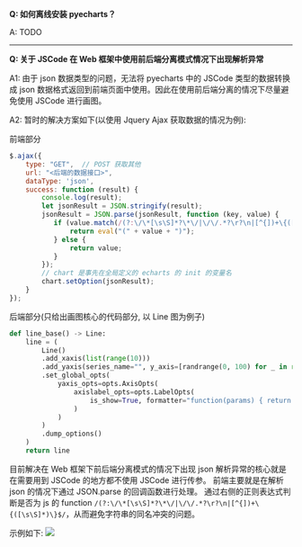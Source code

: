 **Q: 如何离线安装 pyecharts？**

A: TODO

---

**Q: 关于 JSCode 在 Web 框架中使用前后端分离模式情况下出现解析异常**

A1: 由于 json 数据类型的问题，无法将 pyecharts 中的 JSCode 类型的数据转换成 json 数据格式返回到前端页面中使用。因此在使用前后端分离的情况下尽量避免使用 JSCode 进行画图。

A2: 暂时的解决方案如下(以使用 Jquery Ajax 获取数据的情况为例):

前端部分
```javascript
$.ajax({
    type: "GET",  // POST 获取其他
    url: "<后端的数据接口>",
    dataType: 'json',
    success: function (result) {
        console.log(result);
        let jsonResult = JSON.stringify(result);
        jsonResult = JSON.parse(jsonResult, function (key, value) {
           if (value.match(/(?:\/\*[\s\S]*?\*\/|\/\/.*?\r?\n|[^{])+\{([\s\S]*)\}$/) !== null) {
               return eval("(" + value + ")");
           } else {
               return value;
           }
        });
        // chart 是事先在全局定义的 echarts 的 init 的变量名
        chart.setOption(jsonResult);
    }
});
```

后端部分(只给出画图核心的代码部分, 以 Line 图为例子)
```python
def line_base() -> Line:
    line = (
        Line()
        .add_xaxis(list(range(10)))
        .add_yaxis(series_name="", y_axis=[randrange(0, 100) for _ in range(10)])
        .set_global_opts(
            yaxis_opts=opts.AxisOpts(
                axislabel_opts=opts.LabelOpts(
                    is_show=True, formatter="function(params) { return params + 8;}"
                )
            )
        )
        .dump_options()
    )
    return line
```

目前解决在 Web 框架下前后端分离模式的情况下出现 json 解析异常的核心就是在需要用到 JSCode 的地方都不使用 JSCode 进行传参。
前端主要就是在解析 json 的情况下通过 JSON.parse 的回调函数进行处理。
通过右侧的正则表达式判断是否为 js 的 function `/(?:\/\*[\s\S]*?\*\/|\/\/.*?\r?\n|[^{])+\{([\s\S]*)\}$/`，从而避免字符串的同名冲突的问题。

示例如下:
![](https://user-images.githubusercontent.com/17564655/61172141-24677600-a5b3-11e9-9425-5cafae45a315.png)
